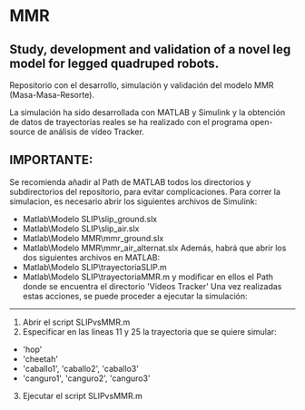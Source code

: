 # MMR
Study, development and validation of a novel  leg model for legged quadruped robots.
------------------------------------------------------------------------------------

Repositorio con el desarrollo, simulación y validación del modelo MMR (Masa-Masa-Resorte).

La simulación ha sido desarrollada con MATLAB y Simulink y la obtención de datos de trayectorias
reales se ha realizado con el programa open-source de análisis de vídeo Tracker.

IMPORTANTE:
-----------------------------------------------------------------------------------------------
Se recomienda añadir al Path de MATLAB todos los directorios y subdirectorios del repositorio,
para evitar complicaciones.
Para correr la simulacion, es necesario abrir los siguientes archivos de Simulink:
  - Matlab\Modelo SLIP\slip_ground.slx
  - Matlab\Modelo SLIP\slip_air.slx
  - Matlab\Modelo MMR\mmr_ground.slx
  - Matlab\Modelo MMR\mmr_air_alternat.slx
Además, habrá que abrir los dos siguientes archivos en MATLAB:
  - Matlab\Modelo SLIP\trayectoriaSLIP.m
  - Matlab\Modelo SLIP\trayectoriaMMR.m
y modificar en ellos el Path donde se encuentra el directorio 'Videos Tracker'
Una vez realizadas estas acciones, se puede proceder a ejecutar la simulación:
------------------------------------------------------------------------------------------------
1) Abrir el script SLIPvsMMR.m
2) Especificar en las lineas 11 y 25 la trayectoria que se quiere simular:
  - 'hop'
  - 'cheetah'
  - 'caballo1', 'caballo2', 'caballo3'
  - 'canguro1', 'canguro2', 'canguro3'
3) Ejecutar el script SLIPvsMMR.m
